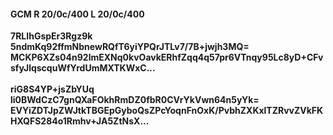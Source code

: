 #### GCM R 20/0c/400 L 20/0c/400
**7RLIhGspEr3Rgz9k**<br/>**5ndmKq92ffmNbnewRQfT6yiYPQrJTLv7/7B+jwjh3MQ=**<br/>**MCKP6XZs04n92lmEXNq0kvOavkERhfZqq4q57pr6VTnqy95Lc8yD+CFvsfyJlqscquWfYrdUmMXTKWxC...**<br/><br/>
**riG8S4YP+jsZbYUq**<br/>**li0BWdCzC7gnQXaFOkhRmDZ0fbR0CVrYkVwn64n5yYk=**<br/>**EVYiZDTJpZWJtkTBGEpGyboQsZPcYoqnFnOxK/PvbhZXKxlTZRvvZVkFKHXQFS284o1Rmhv+JA5ZtNsX...**